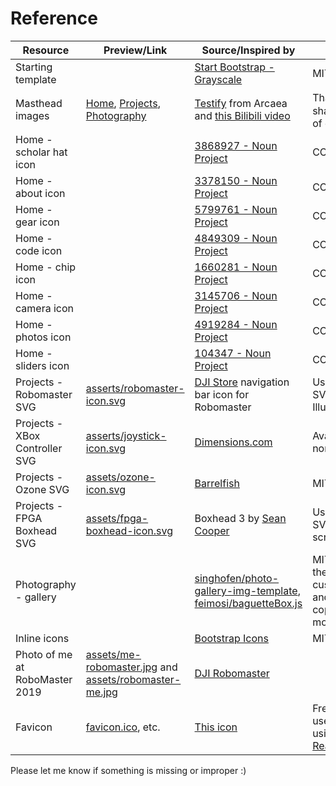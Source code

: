 Reference
=========

| Resource                       | Preview/Link                                                                                                            | Source/Inspired by                                                                                                                                                   | Comment                                                                                                   |
|--------------------------------|-------------------------------------------------------------------------------------------------------------------------|----------------------------------------------------------------------------------------------------------------------------------------------------------------------|-----------------------------------------------------------------------------------------------------------|
| Starting template              |                                                                                                                         | [Start Bootstrap - Grayscale](https://github.com/StartBootstrap/startbootstrap-grayscale)                                                                            | MIT license                                                                                               |
| Masthead images                | [Home](assets/masthead-normal.jpg), [Projects](assets/masthead-wireframe.jpg), [Photography](assets/masthead-color.jpg) | [Testify](https://www.youtube.com/watch?v=xkUN_9HFNPg) from Arcaea and [this Bilibili video](https://www.bilibili.com/video/BV1TS4y1W7sX)                            | Thank [@落琳雪泪](https://space.bilibili.com/36263054) for sharing the 2D masks of gears!                     |
| Home - scholar hat icon        |                                                                                                                         | [3868927 - Noun Project](https://thenounproject.com/icon/scholar-hat-3868927/)                                                                                       | CC license                                                                                                |
| Home - about icon              |                                                                                                                         | [3378150 - Noun Project](https://thenounproject.com/icon/about-3378150/)                                                                                             | CC license                                                                                                |
| Home - gear icon               |                                                                                                                         | [5799761 - Noun Project](https://thenounproject.com/icon/gear-5799761/)                                                                                              | CC license                                                                                                |
| Home - code icon               |                                                                                                                         | [4849309 - Noun Project](https://thenounproject.com/icon/code-4849309/)                                                                                              | CC license                                                                                                |
| Home - chip icon               |                                                                                                                         | [1660281 - Noun Project](https://thenounproject.com/icon/chip-1660281/)                                                                                              | CC license                                                                                                |
| Home - camera icon             |                                                                                                                         | [3145706 - Noun Project](https://thenounproject.com/icon/camera-3145706/)                                                                                            | CC license                                                                                                |
| Home - photos icon             |                                                                                                                         | [4919284 - Noun Project](https://thenounproject.com/icon/photos-4919284/)                                                                                            | CC license                                                                                                |
| Home - sliders icon            |                                                                                                                         | [104347 - Noun Project](https://thenounproject.com/icon/sliders-104347/)                                                                                             | CC license                                                                                                |
| Projects - Robomaster SVG      | [asserts/robomaster-icon.svg](asserts/robomaster-icon.svg)                                                              | [DJI Store](https://www.djistore.cr/robomaster/) navigation bar icon for Robomaster                                                                                  | Used as reference. SVG reworked in Illustrator.                                                           |
| Projects - XBox Controller SVG | [asserts/joystick-icon.svg](asserts/joystick-icon.svg)                                                                  | [Dimensions.com](https://www.dimensions.com/element/xbox-one-controller)                                                                                             | Available for noncommercial use.                                                                          |
| Projects - Ozone SVG           | [assets/ozone-icon.svg](assets/ozone-icon.svg)                                                                          | [Barrelfish](https://barrelfish.org)                                                                                                                                 | MIT license                                                                                               |
| Projects - FPGA Boxhead SVG    | [assets/fpga-boxhead-icon.svg](assets/fpga-boxhead-icon.svg)                                                            | Boxhead 3 by [Sean Cooper](https://www.kongregate.com/accounts/SeanCooper)                                                                                           | Used as reference. SVG made from scratch in Illustrator.                                                  |
| Photography - gallery          |                                                                                                                         | [singhofen/photo-gallery-img-template](https://github.com/singhofen/photo-gallery-img-template), [feimosi/baguetteBox.js](https://github.com/feimosi/baguetteBox.js) | MIT license. Due to the need of customization, the JS and the SCSS are copied into src and modified.      |                                                                                                                         |                                                                                                                                                                      |                                                                                                           |
| Inline icons                   |                                                                                                                         | [Bootstrap Icons](https://icons.getbootstrap.com)                                                                                                                    | MIT license                                                                                               |
| Photo of me at RoboMaster 2019 | [assets/me-robomaster.jpg](assets/me-robomaster.jpg) and [assets/robomaster-me.jpg](assets/robomaster-me.jpg)           | [DJI Robomaster](https://www.robomaster.com/zh-CN/resource/image)                                                                                                    |                                                                                                           |
| Favicon                        | [favicon.ico](favicon.ico), etc.                                                                                        | [This icon](https://www.shareicon.net/media-logo-atom-social-878800)                                                                                                 | Free for commercial use. Generate assets using [RealFaviconGenerator](https://realfavicongenerator.net/#) |

Please let me know if something is missing or improper :)
